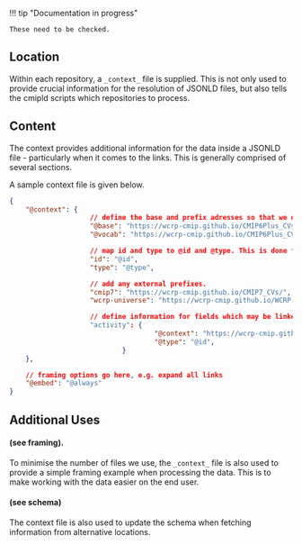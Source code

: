 
!!! tip "Documentation in progress"
    
    These need to be checked. 

## Location
Within each repository, a `_context_` file is supplied. This is not only used to provide crucial information for the resolution of JSONLD files, but also tells the cmipld scripts which repositories to process. 


## Content

The context provides additional information for the data inside a JSONLD file - particularly when it comes to the links. This is generally comprised of several sections. 

A sample context file is given below. 

``` json
{
    "@context": {
                    // define the base and prefix adresses so that we do not have to specify these in the file
                    "@base": "https://wcrp-cmip.github.io/CMIP6Plus_CVs/",
                    "@vocab": "https://wcrp-cmip.github.io/CMIP6Plus_CVs/",

                    // map id and type to @id and @type. This is done for legibility
                    "id": "@id",
                    "type": "@type",

                    // add any external prefixes. 
                    "cmip7": "https://wcrp-cmip.github.io/CMIP7_CVs/",
                    "wcrp-universe": "https://wcrp-cmip.github.io/WCRP-universe/"

                    // define information for fields which may be linked. 
                    "activity": {
                                    "@context": "https://wcrp-cmip.github.io/WCRP-universe/activity/_context_",
                                    "@type": "@id",
                            }
    },

    // framing options go here, e.g. expand all links
    "@embed": "@always"
}
```

## Additional Uses 
#### (see framing). 
To minimise the number of files we use, the `_context_` file is also used to provide a simple framing example when processing the data. This is to make working with the data easier on the end user. 

#### (see schema)
The context file is also used to update the schema when fetching information from alternative locations. 


